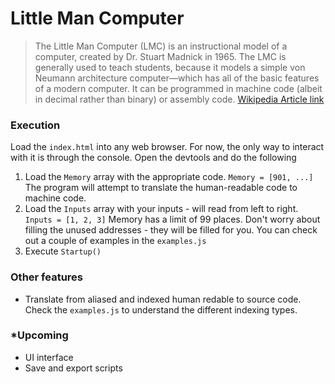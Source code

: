 # Little Man Computer
> The Little Man Computer (LMC) is an instructional model of a computer, created by Dr. Stuart Madnick in 1965. The LMC is generally used to teach students, because it models a simple von Neumann architecture computer—which has all of the basic features of a modern computer. It can be programmed in machine code (albeit in decimal rather than binary) or assembly code.
> [Wikipedia Article link](https://en.wikipedia.org/wiki/Little_man_computer)

### Execution
Load the `index.html` into any web browser. For now, the only way to interact with it is through the console. Open the devtools and do the following
1. Load the `Memory` array with the appropriate code.
   `Memory = [901, ...]`
   The program will attempt to translate the human-readable code to machine code.
2. Load the `Inputs` array with your inputs - will read from left to right.
   `Inputs = [1, 2, 3]`
   Memory has a limit of 99 places.
   Don't worry about filling the unused addresses - they will be filled for you.
   You can check out a couple of examples in the `examples.js`
3. Execute `Startup()`

### Other features
* Translate from aliased and indexed human redable to source code.
   Check the `examples.js` to understand the different indexing types.

### *Upcoming
* UI interface
* Save and export scripts